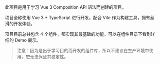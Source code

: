 此项目是用于学习 Vue 3 Composition API 语法而创建的项目。

项目全称使用 Vue 3 + TypeScript 进行开发，配合 Vite 作为构建工具，拥有丝滑的开发体验。

项目目前总共包含 4 个组件，都实现其最基础的功能，可以在组件目录下看到详细的 Demo 展示。

> 注意：因为是出于学习目的而开发的组件库，所以不建议在生产环境中使用，恕无法保证其稳定性。
